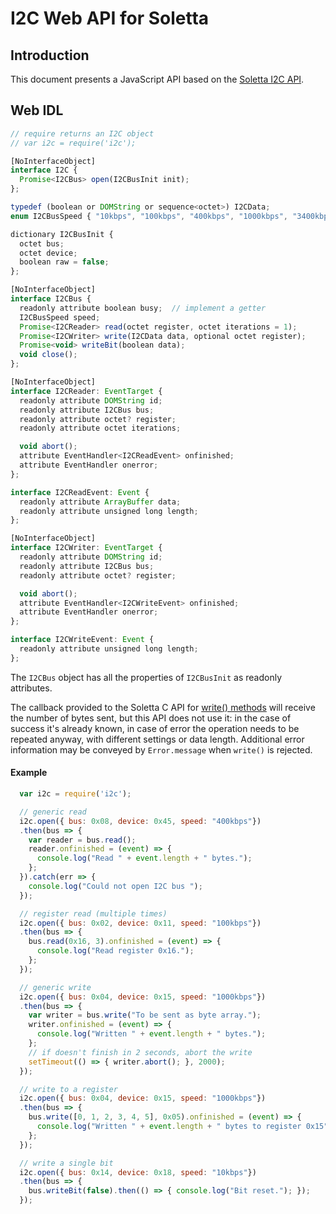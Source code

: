 I2C Web API for Soletta
=======================

Introduction
------------
This document presents a JavaScript API based on the [Soletta I2C API](http://solettaproject.github.io/docs/c-api/group__I2C.html).

Web IDL
-------
```javascript
// require returns an I2C object
// var i2c = require('i2c');

[NoInterfaceObject]
interface I2C {
  Promise<I2CBus> open(I2CBusInit init);
};

typedef (boolean or DOMString or sequence<octet>) I2CData;
enum I2CBusSpeed { "10kbps", "100kbps", "400kbps", "1000kbps", "3400kbps" };

dictionary I2CBusInit {
  octet bus;
  octet device;
  boolean raw = false;
};

[NoInterfaceObject]
interface I2CBus {
  readonly attribute boolean busy;  // implement a getter
  I2CBusSpeed speed;
  Promise<I2CReader> read(octet register, octet iterations = 1);
  Promise<I2CWriter> write(I2CData data, optional octet register);
  Promise<void> writeBit(boolean data);
  void close();
};

[NoInterfaceObject]
interface I2CReader: EventTarget {
  readonly attribute DOMString id;
  readonly attribute I2CBus bus;
  readonly attribute octet? register;
  readonly attribute octet iterations;

  void abort();
  attribute EventHandler<I2CReadEvent> onfinished;
  attribute EventHandler onerror;
};

interface I2CReadEvent: Event {
  readonly attribute ArrayBuffer data;
  readonly attribute unsigned long length;
};

[NoInterfaceObject]
interface I2CWriter: EventTarget {
  readonly attribute DOMString id;
  readonly attribute I2CBus bus;
  readonly attribute octet? register;

  void abort();
  attribute EventHandler<I2CWriteEvent> onfinished;
  attribute EventHandler onerror;
};

interface I2CWriteEvent: Event {
  readonly attribute unsigned long length;
};

```
The ```I2CBus``` object has all the properties of ```I2CBusInit``` as readonly attributes.

The callback provided to the Soletta C API for [write() methods](http://solettaproject.github.io/docs/c-api/group__I2C.html#gaf328baecae0e32b78fe133d67273ed9a) will receive the number of bytes sent, but this API does not use it: in the case of success it's already known, in case of error the operation needs to be repeated anyway, with different settings or data length. Additional error information may be conveyed by ```Error.message``` when ```write()``` is rejected.

#### Example
```javascript
  var i2c = require('i2c');

  // generic read
  i2c.open({ bus: 0x08, device: 0x45, speed: "400kbps"})
  .then(bus => {
    var reader = bus.read();
    reader.onfinished = (event) => {
      console.log("Read " + event.length + " bytes.");
    };
  }).catch(err => {
    console.log("Could not open I2C bus ");
  });

  // register read (multiple times)
  i2c.open({ bus: 0x02, device: 0x11, speed: "100kbps"})
  .then(bus => {
    bus.read(0x16, 3).onfinished = (event) => {
      console.log("Read register 0x16.");
    };
  });

  // generic write
  i2c.open({ bus: 0x04, device: 0x15, speed: "1000kbps"})
  .then(bus => {
    var writer = bus.write("To be sent as byte array.");
    writer.onfinished = (event) => {
      console.log("Written " + event.length + " bytes.");
    };
    // if doesn't finish in 2 seconds, abort the write
    setTimeout(() => { writer.abort(); }, 2000);
  });

  // write to a register
  i2c.open({ bus: 0x04, device: 0x15, speed: "1000kbps"})
  .then(bus => {
    bus.write([0, 1, 2, 3, 4, 5], 0x05).onfinished = (event) => {
      console.log("Written " + event.length + " bytes to register 0x15");
    };
  });

  // write a single bit
  i2c.open({ bus: 0x14, device: 0x18, speed: "10kbps"})
  .then(bus => {
    bus.writeBit(false).then(() => { console.log("Bit reset."); });
  });

```

